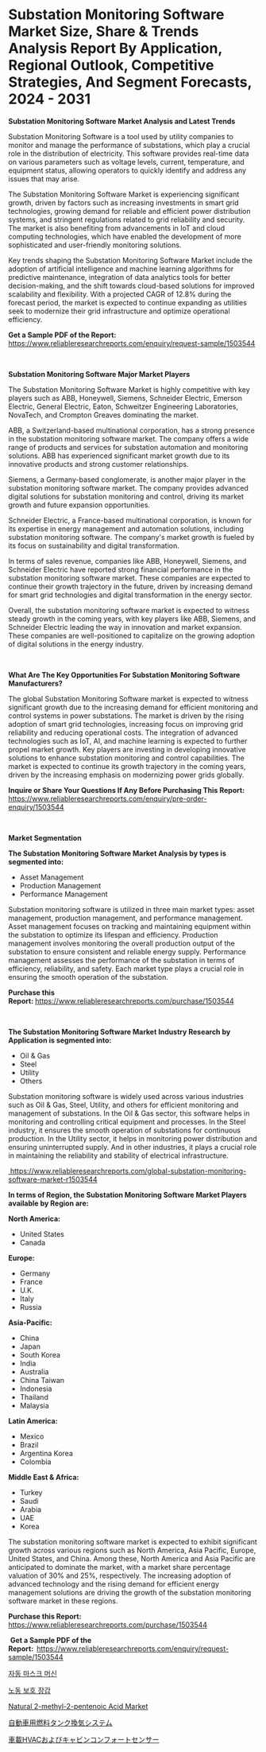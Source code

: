 <p><h1>Substation Monitoring Software Market Size, Share & Trends Analysis Report By Application, Regional Outlook, Competitive Strategies, And Segment Forecasts, 2024 - 2031</h1></p><p><strong>Substation Monitoring Software Market Analysis and Latest Trends</strong></p>
<p><p>Substation Monitoring Software is a tool used by utility companies to monitor and manage the performance of substations, which play a crucial role in the distribution of electricity. This software provides real-time data on various parameters such as voltage levels, current, temperature, and equipment status, allowing operators to quickly identify and address any issues that may arise.</p><p>The Substation Monitoring Software Market is experiencing significant growth, driven by factors such as increasing investments in smart grid technologies, growing demand for reliable and efficient power distribution systems, and stringent regulations related to grid reliability and security. The market is also benefiting from advancements in IoT and cloud computing technologies, which have enabled the development of more sophisticated and user-friendly monitoring solutions.</p><p>Key trends shaping the Substation Monitoring Software Market include the adoption of artificial intelligence and machine learning algorithms for predictive maintenance, integration of data analytics tools for better decision-making, and the shift towards cloud-based solutions for improved scalability and flexibility. With a projected CAGR of 12.8% during the forecast period, the market is expected to continue expanding as utilities seek to modernize their grid infrastructure and optimize operational efficiency.</p></p>
<p><strong>Get a Sample PDF of the Report:&nbsp;</strong> <a href="https://www.reliableresearchreports.com/enquiry/request-sample/1503544">https://www.reliableresearchreports.com/enquiry/request-sample/1503544</a></p>
<p>&nbsp;</p>
<p><strong>Substation Monitoring Software Major Market Players</strong></p>
<p><p>The Substation Monitoring Software Market is highly competitive with key players such as ABB, Honeywell, Siemens, Schneider Electric, Emerson Electric, General Electric, Eaton, Schweitzer Engineering Laboratories, NovaTech, and Crompton Greaves dominating the market. </p><p>ABB, a Switzerland-based multinational corporation, has a strong presence in the substation monitoring software market. The company offers a wide range of products and services for substation automation and monitoring solutions. ABB has experienced significant market growth due to its innovative products and strong customer relationships.</p><p>Siemens, a Germany-based conglomerate, is another major player in the substation monitoring software market. The company provides advanced digital solutions for substation monitoring and control, driving its market growth and future expansion opportunities.</p><p>Schneider Electric, a France-based multinational corporation, is known for its expertise in energy management and automation solutions, including substation monitoring software. The company's market growth is fueled by its focus on sustainability and digital transformation.</p><p>In terms of sales revenue, companies like ABB, Honeywell, Siemens, and Schneider Electric have reported strong financial performance in the substation monitoring software market. These companies are expected to continue their growth trajectory in the future, driven by increasing demand for smart grid technologies and digital transformation in the energy sector.</p><p>Overall, the substation monitoring software market is expected to witness steady growth in the coming years, with key players like ABB, Siemens, and Schneider Electric leading the way in innovation and market expansion. These companies are well-positioned to capitalize on the growing adoption of digital solutions in the energy industry.</p></p>
<p>&nbsp;</p>
<p><strong>What Are The Key Opportunities For Substation Monitoring Software Manufacturers?</strong></p>
<p><p>The global Substation Monitoring Software market is expected to witness significant growth due to the increasing demand for efficient monitoring and control systems in power substations. The market is driven by the rising adoption of smart grid technologies, increasing focus on improving grid reliability and reducing operational costs. The integration of advanced technologies such as IoT, AI, and machine learning is expected to further propel market growth. Key players are investing in developing innovative solutions to enhance substation monitoring and control capabilities. The market is expected to continue its growth trajectory in the coming years, driven by the increasing emphasis on modernizing power grids globally.</p></p>
<p><strong>Inquire or Share Your Questions If Any Before Purchasing This Report:</strong> <a href="https://www.reliableresearchreports.com/enquiry/pre-order-enquiry/1503544">https://www.reliableresearchreports.com/enquiry/pre-order-enquiry/1503544</a></p>
<p>&nbsp;</p>
<p><strong>Market Segmentation</strong></p>
<p><strong>The Substation Monitoring Software Market Analysis by types is segmented into:</strong></p>
<p><ul><li>Asset Management</li><li>Production Management</li><li>Performance Management</li></ul></p>
<p><p>Substation monitoring software is utilized in three main market types: asset management, production management, and performance management. Asset management focuses on tracking and maintaining equipment within the substation to optimize its lifespan and efficiency. Production management involves monitoring the overall production output of the substation to ensure consistent and reliable energy supply. Performance management assesses the performance of the substation in terms of efficiency, reliability, and safety. Each market type plays a crucial role in ensuring the smooth operation of the substation.</p></p>
<p><strong>Purchase this Report:&nbsp;</strong><a href="https://www.reliableresearchreports.com/purchase/1503544">https://www.reliableresearchreports.com/purchase/1503544</a></p>
<p>&nbsp;</p>
<p><strong>The Substation Monitoring Software Market Industry Research by Application is segmented into:</strong></p>
<p><ul><li>Oil & Gas</li><li>Steel</li><li>Utility</li><li>Others</li></ul></p>
<p><p>Substation monitoring software is widely used across various industries such as Oil & Gas, Steel, Utility, and others for efficient monitoring and management of substations. In the Oil & Gas sector, this software helps in monitoring and controlling critical equipment and processes. In the Steel industry, it ensures the smooth operation of substations for continuous production. In the Utility sector, it helps in monitoring power distribution and ensuring uninterrupted supply. And in other industries, it plays a crucial role in maintaining the reliability and stability of electrical infrastructure.</p></p>
<p><a href="https://www.reliableresearchreports.com/global-substation-monitoring-software-market-r1503544">&nbsp;https://www.reliableresearchreports.com/global-substation-monitoring-software-market-r1503544</a></p>
<p><strong>In terms of Region, the Substation Monitoring Software Market Players available by Region are:</strong></p>
<p>
    <p> <strong> North America: </strong>
        <ul>
            <li>United States</li>
            <li>Canada</li>
        </ul>
        </p> 
    <p> <strong> Europe: </strong>
        <ul>
            <li>Germany</li>
            <li>France</li>
            <li>U.K.</li>
            <li>Italy</li>
            <li>Russia</li>
        </ul>
        </p> 
    <p> <strong> Asia-Pacific: </strong>
        <ul>
            <li>China</li>
            <li>Japan</li>
            <li>South Korea</li>
            <li>India</li>
            <li>Australia</li>
            <li>China Taiwan</li>
            <li>Indonesia</li>
            <li>Thailand</li>
            <li>Malaysia</li>
        </ul>
        </p> 
    <p> <strong> Latin America: </strong>
        <ul>
            <li>Mexico</li>
            <li>Brazil</li>
            <li>Argentina Korea</li>
            <li>Colombia</li>
        </ul>
        </p> 
    <p> <strong> Middle East & Africa: </strong>
        <ul>
            <li>Turkey</li>
            <li>Saudi</li>
            <li>Arabia</li>
            <li>UAE</li>
            <li>Korea</li>
        </ul>
    </p>
    </p>
<p><p>The substation monitoring software market is expected to exhibit significant growth across various regions such as North America, Asia Pacific, Europe, United States, and China. Among these, North America and Asia Pacific are anticipated to dominate the market, with a market share percentage valuation of 30% and 25%, respectively. The increasing adoption of advanced technology and the rising demand for efficient energy management solutions are driving the growth of the substation monitoring software market in these regions.</p></p>
<p><strong>Purchase this Report: </strong><a href="https://www.reliableresearchreports.com/purchase/1503544">https://www.reliableresearchreports.com/purchase/1503544</a></p>
<p>&nbsp;<strong>Get a Sample PDF of the Report:&nbsp;&nbsp;</strong><a href="https://www.reliableresearchreports.com/enquiry/request-sample/1503544">https://www.reliableresearchreports.com/enquiry/request-sample/1503544</a></p>
<p><strong></strong></p>
<p><p><a href="https://github.com/vs10l4sfg5c/Market-Research-Report-List-2/blob/main/670143286563.md">자동 마스크 머신</a></p><p><a href="https://github.com/crfsywufhm81415/Market-Research-Report-List-2/blob/main/389134986562.md">노동 보호 장갑</a></p><p><a href="https://github.com/gamblestampleyjenny50m5sl6/Market-Research-Report-List-2/blob/main/natural-2-methyl-2-pentenoic-acid-market.md">Natural 2-methyl-2-pentenoic Acid Market</a></p><p><a href="https://github.com/LeoraEber/Market-Research-Report-List-1/blob/main/714595894921.md">自動車用燃料タンク換気システム</a></p><p><a href="https://github.com/xtkhtofdt934839/Market-Research-Report-List-2/blob/main/635652294922.md">車載HVACおよびキャビンコンフォートセンサー</a></p></p>